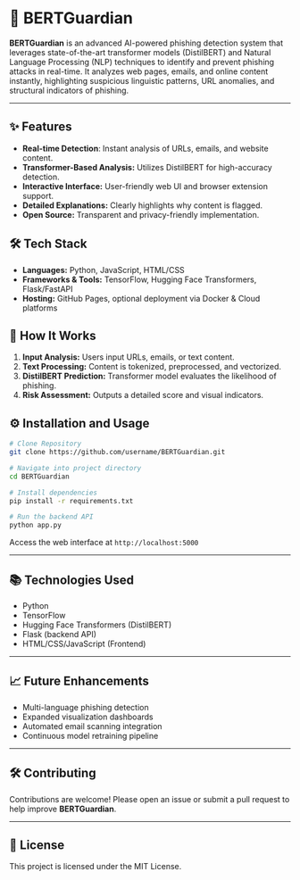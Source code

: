 # 🔐 **BERTGuardian**

**BERTGuardian** is an advanced AI-powered phishing detection system that leverages state-of-the-art transformer models (DistilBERT) and Natural Language Processing (NLP) techniques to identify and prevent phishing attacks in real-time. It analyzes web pages, emails, and online content instantly, highlighting suspicious linguistic patterns, URL anomalies, and structural indicators of phishing.

---

## ✨ **Features**

- **Real-time Detection**: Instant analysis of URLs, emails, and website content.
- **Transformer-Based Analysis:** Utilizes DistilBERT for high-accuracy detection.
- **Interactive Interface:** User-friendly web UI and browser extension support.
- **Detailed Explanations:** Clearly highlights why content is flagged.
- **Open Source:** Transparent and privacy-friendly implementation.

## 🛠 **Tech Stack**
- **Languages:** Python, JavaScript, HTML/CSS
- **Frameworks & Tools:** TensorFlow, Hugging Face Transformers, Flask/FastAPI
- **Hosting:** GitHub Pages, optional deployment via Docker & Cloud platforms

## 🚀 **How It Works**
1. **Input Analysis:** Users input URLs, emails, or text content.
2. **Text Processing:** Content is tokenized, preprocessed, and vectorized.
3. **DistilBERT Prediction:** Transformer model evaluates the likelihood of phishing.
4. **Risk Assessment:** Outputs a detailed score and visual indicators.

## ⚙️ **Installation and Usage**

```bash
# Clone Repository
git clone https://github.com/username/BERTGuardian.git

# Navigate into project directory
cd BERTGuardian

# Install dependencies
pip install -r requirements.txt

# Run the backend API
python app.py
```

Access the web interface at `http://localhost:5000`

---

## 📚 **Technologies Used**
- Python
- TensorFlow
- Hugging Face Transformers (DistilBERT)
- Flask (backend API)
- HTML/CSS/JavaScript (Frontend)

---

## 📈 **Future Enhancements**
- Multi-language phishing detection
- Expanded visualization dashboards
- Automated email scanning integration
- Continuous model retraining pipeline

---

## 🛠 **Contributing**
Contributions are welcome! Please open an issue or submit a pull request to help improve **BERTGuardian**.

---

## 📃 **License**
This project is licensed under the MIT License.

